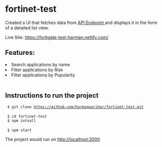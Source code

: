 # fortinet-test

Created a UI that fetches data from <a href="https://s3.amazonaws.com/fortios-hiring/test.json"> API Endpoint </a> and displays it in the form of a detailed list view. <br>

Live Site: https://fortigate-test-harman.netlify.com/

## Features:
  <li>Search applications by name</li>
  <li>Filter applications by Risk</li>
  <li>Filter applications by Popularity</li><br>
  
## Instructions to run the project
<code> $ git clone https://github.com/harmanparihar/fortinet-test.git </code> <br>
<code> $ cd fortinet-test </code> <br>
<code> $ npm intsall </code> <br>
<code> $ npm start </code> <br>

The project would run on <a href="http://localhost:3000">http://localhost:3000 </a> <br>
